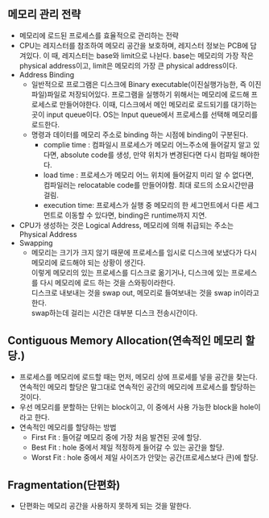 ## 메모리 관리 전략
* 메모리에 로드된 프로세스를 효율적으로 관리하는 전략
* CPU는 레지스터를 참조하여 메모리 공간을 보호하며, 레지스터 정보는 PCB에 담겨있다. 이 때, 레지스터는 base와 limit으로 나뉜다. base는 메모리의 가장 작은 physical address이고, limit은 메모리의 가장 큰 physical address이다.
* Address Binding
  - 일반적으로 프로그램은 디스크에 Binary executable(이진실행가능한, 즉 이진파일)파일로 저장되어있다. 프로그램을 실행하기 위해서는 메모리에 로드해 프로세스로 만들어야한다.
  이때, 디스크에서 메인 메모리로 로드되기를 대기하는 곳이 input queue이다. OS는 Input queue에서 프로세스를 선택해 메모리를 로드한다.
  - 명령과 데이터를 메모리 주소로 binding 하는 시점에 binding이 구분된다.
    + complie time :  컴파일시 프로세스가 메모리 어느주소에 들어갈지 알고 있다면, absolute code를 생성, 만약 위치가 변경된다면 다시 컴파일 해야한다.
    + load time : 프로세스가 메모리 어느 위치에 들어갈지 미리 알 수 없다면, 컴파일러는 relocatable code를 만들어야함. 최대 로드의 소요시간만큼 걸림.
    + execution time: 프로세스가 실행 중 메모리의 한 세그먼트에서 다른 세그먼트로 이동할 수 있다면, binding은 runtime까지 지연.
* CPU가 생성하는 것은 Logical Address, 메모리에 의해 취급되는 주소는 Physical Address
* Swapping
  - 메모리는 크기가 크지 않기 때문에 프로세스를 임시로 디스크에 보냈다가 다시 메모리에 로드해야 되는 상황이 생긴다.  
    이렇게 메모리의 있는 프로세스를 디스크로 옮기거나, 디스크에 있는 프로세스를 다시 메모리에 로드 하는 것을 스와핑이라한다.  
    디스크로 내보내는 것을 swap out, 메모리로 들여보내는 것을 swap in이라고한다.  
    swap하는데 걸리는 시간은 대부분 디스크 전송시간이다.
  
## Contiguous Memory Allocation(연속적인 메모리 할당.)
* 프로세스를 메모리에 로드할 때는 먼저, 메모리 상에 프로세를 넣을 공간을 찾는다. 연속적인 메모리 할당은 말그대로 연속적인 공간의 메모리에 프로세스를 할당하는 것이다.
* 우선 메모리를 분할하는 단위는 block이고, 이 중에서 사용 가능한 block을 hole이라고 한다.
* 연속적인 메모리를 할당하는 방법
  - First Fit : 들어갈 메모리 중에 가장 처음 발견된 곳에 할당.
  - Best Fit : hole 중에서 제일 적정하게 들어갈 수 있는 공간을 할당.
  - Worst Fit : hole 중에서 제일 사이즈가 안맞는 공간(프로세스보다 큰)에 할당.

## Fragmentation(단편화)
* 단편화는 메모리 공간을 사용하지 못하게 되는 것을 말한다.

  
